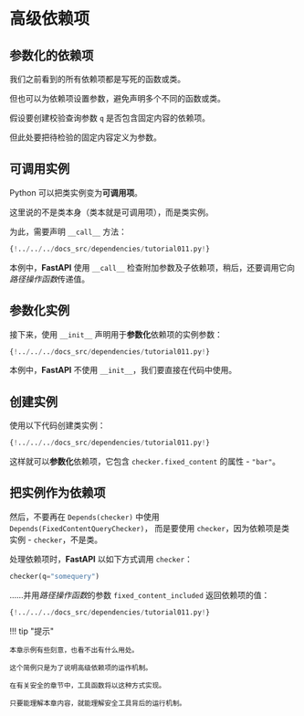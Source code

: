 # 高级依赖项

## 参数化的依赖项

我们之前看到的所有依赖项都是写死的函数或类。

但也可以为依赖项设置参数，避免声明多个不同的函数或类。

假设要创建校验查询参数 `q` 是否包含固定内容的依赖项。

但此处要把待检验的固定内容定义为参数。

## **可调用**实例

Python 可以把类实例变为**可调用项**。

这里说的不是类本身（类本就是可调用项），而是类实例。

为此，需要声明 `__call__` 方法：

```Python hl_lines="10"
{!../../../docs_src/dependencies/tutorial011.py!}
```

本例中，**FastAPI**  使用 `__call__` 检查附加参数及子依赖项，稍后，还要调用它向*路径操作函数*传递值。

## 参数化实例

接下来，使用 `__init__` 声明用于**参数化**依赖项的实例参数：

```Python hl_lines="7"
{!../../../docs_src/dependencies/tutorial011.py!}
```

本例中，**FastAPI** 不使用 `__init__`，我们要直接在代码中使用。

## 创建实例

使用以下代码创建类实例：

```Python hl_lines="16"
{!../../../docs_src/dependencies/tutorial011.py!}
```

这样就可以**参数化**依赖项，它包含 `checker.fixed_content` 的属性 - `"bar"`。

## 把实例作为依赖项

然后，不要再在 `Depends(checker)` 中使用 `Depends(FixedContentQueryChecker)`， 而是要使用 `checker`，因为依赖项是类实例 - `checker`，不是类。

处理依赖项时，**FastAPI** 以如下方式调用 `checker`：

```Python
checker(q="somequery")
```

……并用*路径操作函数*的参数 `fixed_content_included` 返回依赖项的值：

```Python hl_lines="20"
{!../../../docs_src/dependencies/tutorial011.py!}
```

!!! tip "提示"

    本章示例有些刻意，也看不出有什么用处。

    这个简例只是为了说明高级依赖项的运作机制。

    在有关安全的章节中，工具函数将以这种方式实现。

    只要能理解本章内容，就能理解安全工具背后的运行机制。
